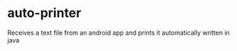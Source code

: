 # auto-printer
Receives a text file from an android app and prints it automatically 
written in java
